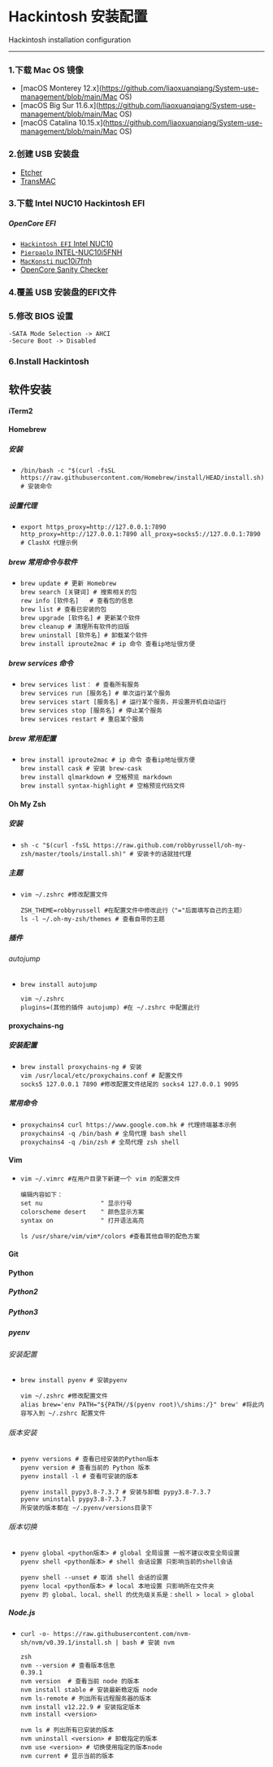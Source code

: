 # Hackintosh 安装配置

Hackintosh installation configuration

------



### 1.下载 Mac OS 镜像

- [macOS Monterey 12.x](https://github.com/liaoxuanqiang/System-use-management/blob/main/Mac OS)
- [macOS Big Sur 11.6.x](https://github.com/liaoxuanqiang/System-use-management/blob/main/Mac OS)
- [macOS Catalina 10.15.x](https://github.com/liaoxuanqiang/System-use-management/blob/main/Mac OS)

### 2.创建 USB 安装盘

- [Etcher](https://www.balena.io/etcher/)
- [TransMAC](https://www.acutesystems.com/scrtm.htm)

### 3.下载 Intel NUC10 Hackintosh EFI

##### OpenCore EFI

- [`Hackintosh EFI` Intel NUC10](https://github.com/hackintosh-efi/intel-nuc10)
- [`Pierpaolo` INTEL-NUC10i5FNH](https://github.com/pierpaolodimarzo/INTEL-NUC10i5FNH)
- [`MacKonsti` nuc10i7fnh](https://github.com/mackonsti/nuc10i7fnh)
- [OpenCore Sanity Checker](https://opencore.slowgeek.com/)

### 4.覆盖 USB 安装盘的EFI文件

### 5.修改 BIOS 设置

```
-SATA Mode Selection -> AHCI
-Secure Boot -> Disabled
```

### 6.Install Hackintosh

## 软件安装

#### iTerm2

#### Homebrew

##### 安装

- ```
  /bin/bash -c "$(curl -fsSL https://raw.githubusercontent.com/Homebrew/install/HEAD/install.sh)"  # 安装命令
  ```

##### 设置代理

- ```
  export https_proxy=http://127.0.0.1:7890 http_proxy=http://127.0.0.1:7890 all_proxy=socks5://127.0.0.1:7890 # ClashX 代理示例
  ```

##### brew 常用命令与软件

- ```
  brew update # 更新 Homebrew
  brew search [关键词] # 搜索相关的包
  rew info [软件名]   # 查看包的信息
  brew list # 查看已安装的包
  brew upgrade [软件名] # 更新某个软件
  brew cleanup # 清理所有软件的旧版
  brew uninstall [软件名] # 卸载某个软件
  brew install iproute2mac # ip 命令 查看ip地址很方便
  ```

##### brew services 命令

- ```
  brew services list： # 查看所有服务 
  brew services run [服务名] # 单次运行某个服务
  brew services start [服务名] # 运行某个服务，并设置开机自动运行
  brew services stop [服务名] # 停止某个服务
  brew services restart # 重启某个服务
  ```

##### brew 常用配置

- ```
  brew install iproute2mac # ip 命令 查看ip地址很方便
  brew install cask # 安装 brew-cask
  brew install qlmarkdown # 空格预览 markdown
  brew install syntax-highlight # 空格预览代码文件
  ```

#### Oh My Zsh

##### 安装

- ```
  sh -c "$(curl -fsSL https://raw.github.com/robbyrussell/oh-my-zsh/master/tools/install.sh)" # 安装卡的话就挂代理
  ```

##### 主题

- ```
  vim ~/.zshrc #修改配置文件
  
  ZSH_THEME=robbyrussell #在配置文件中修改此行（"="后面填写自己的主题）
  ls -l ~/.oh-my-zsh/themes # 查看自带的主题
  ```

##### 插件

###### autojump

- ```
  brew install autojump
  
  vim ~/.zshrc 
  plugins=(其他的插件 autojump) #在 ~/.zshrc 中配置此行
  ```

#### proxychains-ng

##### 安装配置

- ```
  brew install proxychains-ng # 安装
  vim /usr/local/etc/proxychains.conf # 配置文件
  socks5 127.0.0.1 7890 #修改配置文件结尾的 socks4 127.0.0.1 9095
  ```

##### 常用命令

- ```
  proxychains4 curl https://www.google.com.hk # 代理终端基本示例
  proxychains4 -q /bin/bash # 全局代理 bash shell
  proxychains4 -q /bin/zsh # 全局代理 zsh shell
  ```

#### Vim

- ```
  vim ~/.vimrc #在用户目录下新建一个 vim 的配置文件
  
  编辑内容如下：
  set nu                " 显示行号
  colorscheme desert    " 颜色显示方案
  syntax on             " 打开语法高亮
  
  ls /usr/share/vim/vim*/colors #查看其他自带的配色方案
  ```

#### Git

#### Python

##### Python2

##### Python3

##### pyenv

###### 安装配置

- ```
  brew install pyenv # 安装pyenv
  
  vim ~/.zshrc #修改配置文件
  alias brew='env PATH="${PATH//$(pyenv root)\/shims:/}" brew' #将此内容写入到 ~/.zshrc 配置文件
  ```

###### 版本安装

- ```
  pyenv versions # 查看已经安装的Python版本
  pyenv version # 查看当前的 Python 版本
  pyenv install -l # 查看可安装的版本
  
  pyenv install pypy3.8-7.3.7 # 安装与卸载 pypy3.8-7.3.7
  pyenv uninstall pypy3.8-7.3.7
  所安装的版本都在 ~/.pyenv/versions目录下
  ```

###### 版本切换

- ```
  pyenv global <python版本> # global 全局设置 一般不建议改变全局设置
  pyenv shell <python版本> # shell 会话设置 只影响当前的shell会话
  
  pyenv shell --unset # 取消 shell 会话的设置
  pyenv local <python版本> # local 本地设置 只影响所在文件夹
  pyenv 的 global、local、shell 的优先级关系是：shell > local > global
  ```

##### Node.js

- ```
  curl -o- https://raw.githubusercontent.com/nvm-sh/nvm/v0.39.1/install.sh | bash # 安装 nvm
  
  zsh
  nvm --version # 查看版本信息
  0.39.1
  nvm version  # 查看当前 node 的版本
  nvm install stable # 安装最新稳定版 node
  nvm ls-remote # 列出所有远程服务器的版本
  nvm install v12.22.9 # 安装指定版本
  nvm install <version>
  
  nvm ls # 列出所有已安装的版本
  nvm uninstall <version> # 卸载指定的版本
  nvm use <version> # 切换使用指定的版本node
  nvm current # 显示当前的版本
  ```